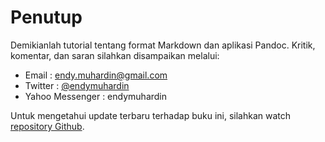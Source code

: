 # Penutup #

Demikianlah tutorial tentang format Markdown dan aplikasi Pandoc.
Kritik, komentar, dan saran silahkan disampaikan melalui:

* Email : [endy.muhardin@gmail.com](mailto:endy.muhardin@gmail.com)
* Twitter : [@endymuhardin](https://twitter.com/endymuhardin)
* Yahoo Messenger : endymuhardin

Untuk mengetahui update terbaru terhadap buku ini, 
silahkan watch [repository Github](https://github.com/endymuhardin/buku-pandoc).
